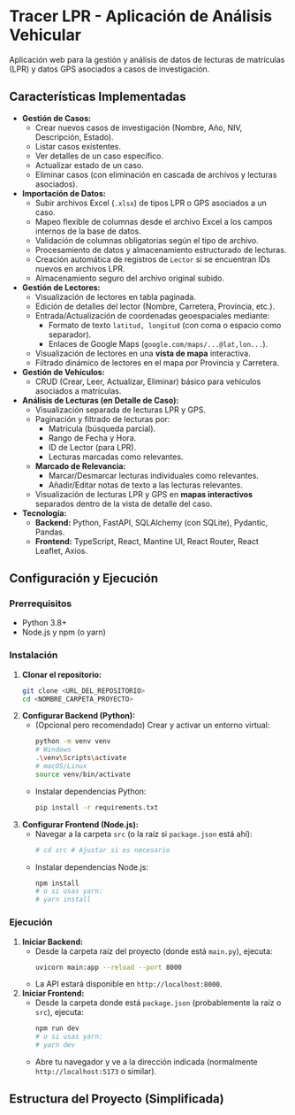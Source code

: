 # Tracer LPR - Aplicación de Análisis Vehicular

Aplicación web para la gestión y análisis de datos de lecturas de matrículas (LPR) y datos GPS asociados a casos de investigación.

## Características Implementadas

*   **Gestión de Casos:**
    *   Crear nuevos casos de investigación (Nombre, Año, NIV, Descripción, Estado).
    *   Listar casos existentes.
    *   Ver detalles de un caso específico.
    *   Actualizar estado de un caso.
    *   Eliminar casos (con eliminación en cascada de archivos y lecturas asociados).
*   **Importación de Datos:**
    *   Subir archivos Excel (`.xlsx`) de tipos LPR o GPS asociados a un caso.
    *   Mapeo flexible de columnas desde el archivo Excel a los campos internos de la base de datos.
    *   Validación de columnas obligatorias según el tipo de archivo.
    *   Procesamiento de datos y almacenamiento estructurado de lecturas.
    *   Creación automática de registros de `Lector` si se encuentran IDs nuevos en archivos LPR.
    *   Almacenamiento seguro del archivo original subido.
*   **Gestión de Lectores:**
    *   Visualización de lectores en tabla paginada.
    *   Edición de detalles del lector (Nombre, Carretera, Provincia, etc.).
    *   Entrada/Actualización de coordenadas geoespaciales mediante:
        *   Formato de texto `latitud, longitud` (con coma o espacio como separador).
        *   Enlaces de Google Maps (`google.com/maps/...@lat,lon...`).
    *   Visualización de lectores en una **vista de mapa** interactiva.
    *   Filtrado dinámico de lectores en el mapa por Provincia y Carretera.
*   **Gestión de Vehículos:**
    *   CRUD (Crear, Leer, Actualizar, Eliminar) básico para vehículos asociados a matrículas.
*   **Análisis de Lecturas (en Detalle de Caso):**
    *   Visualización separada de lecturas LPR y GPS.
    *   Paginación y filtrado de lecturas por:
        *   Matrícula (búsqueda parcial).
        *   Rango de Fecha y Hora.
        *   ID de Lector (para LPR).
        *   Lecturas marcadas como relevantes.
    *   **Marcado de Relevancia:**
        *   Marcar/Desmarcar lecturas individuales como relevantes.
        *   Añadir/Editar notas de texto a las lecturas relevantes.
    *   Visualización de lecturas LPR y GPS en **mapas interactivos** separados dentro de la vista de detalle del caso.
*   **Tecnología:**
    *   **Backend:** Python, FastAPI, SQLAlchemy (con SQLite), Pydantic, Pandas.
    *   **Frontend:** TypeScript, React, Mantine UI, React Router, React Leaflet, Axios.

## Configuración y Ejecución

### Prerrequisitos

*   Python 3.8+
*   Node.js y npm (o yarn)

### Instalación

1.  **Clonar el repositorio:**
    ```bash
    git clone <URL_DEL_REPOSITORIO>
    cd <NOMBRE_CARPETA_PROYECTO>
    ```
2.  **Configurar Backend (Python):**
    *   (Opcional pero recomendado) Crear y activar un entorno virtual:
        ```bash
        python -m venv venv
        # Windows
        .\venv\Scripts\activate
        # macOS/Linux
        source venv/bin/activate
        ```
    *   Instalar dependencias Python:
        ```bash
        pip install -r requirements.txt
        ```
3.  **Configurar Frontend (Node.js):**
    *   Navegar a la carpeta `src` (o la raíz si `package.json` está ahí):
        ```bash
        # cd src # Ajustar si es necesario
        ```
    *   Instalar dependencias Node.js:
        ```bash
        npm install
        # o si usas yarn:
        # yarn install
        ```

### Ejecución

1.  **Iniciar Backend:**
    *   Desde la carpeta raíz del proyecto (donde está `main.py`), ejecuta:
        ```bash
        uvicorn main:app --reload --port 8000
        ```
    *   La API estará disponible en `http://localhost:8000`.
2.  **Iniciar Frontend:**
    *   Desde la carpeta donde está `package.json` (probablemente la raíz o `src`), ejecuta:
        ```bash
        npm run dev
        # o si usas yarn:
        # yarn dev
        ```
    *   Abre tu navegador y ve a la dirección indicada (normalmente `http://localhost:5173` o similar).

## Estructura del Proyecto (Simplificada)
